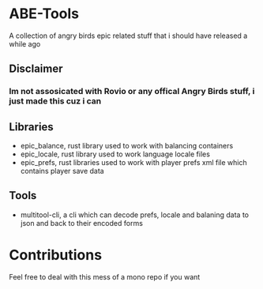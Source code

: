 # ABE-Tools
A collection of angry birds epic related stuff that i should have released a while ago

## Disclaimer
### Im not assosicated with Rovio or any offical Angry Birds stuff, i just made this cuz i can

## Libraries
- epic_balance, rust library used to work with balancing containers
- epic_locale, rust library used to work language locale files
- epic_prefs, rust libraries used to work with player prefs xml file which contains player save data

## Tools
- multitool-cli, a cli which can decode prefs, locale and balaning data to json and back to their encoded forms

# Contributions
Feel free to deal with this mess of a mono repo if you want